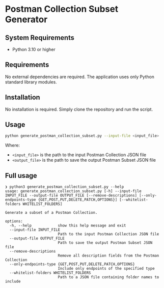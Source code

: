 # Postman Collection Subset Generator

## System Requirements

- Python 3.10 or higher

## Requirements

No external dependencies are required. The application uses only Python standard library modules.

## Installation

No installation is required. Simply clone the repository and run the script.

## Usage

```bash
python generate_postman_collection_subset.py --input-file <input_file> --output-file <output_file>
```

Where:
- `<input_file>` is the path to the input Postman Collection JSON file
- `<output_file>` is the path to save the output Postman Subset JSON file

## Full usage

```
❯ python3 generate_postman_collection_subset.py --help
usage: generate_postman_collection_subset.py [-h] --input-file INPUT_FILE --output-file OUTPUT_FILE [--remove-descriptions] [--only-endpoints-type {GET,POST,PUT,DELETE,PATCH,OPTIONS}] [--whitelist-folders WHITELIST_FOLDERS]

Generate a subset of a Postman Collection.

options:
  -h, --help            show this help message and exit
  --input-file INPUT_FILE
                        Path to the input Postman Collection JSON file
  --output-file OUTPUT_FILE
                        Path to save the output Postman Subset JSON file
  --remove-descriptions
                        Remove all description fields from the Postman Collection
  --only-endpoints-type {GET,POST,PUT,DELETE,PATCH,OPTIONS}
                        Include only endpoints of the specified type
  --whitelist-folders WHITELIST_FOLDERS
                        Path to a JSON file containing folder names to include
```
